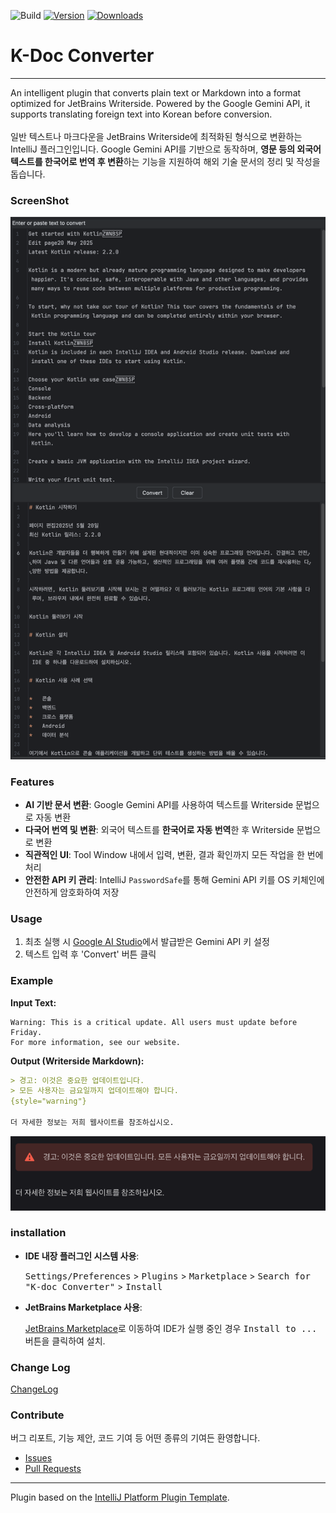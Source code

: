 ![Build](https://github.com/ckgod/writerside-markdown-converter/workflows/Build/badge.svg)
[![Version](https://img.shields.io/jetbrains/plugin/v/28161.svg)](https://plugins.jetbrains.com/plugin/28161)
[![Downloads](https://img.shields.io/jetbrains/plugin/d/28161.svg)](https://plugins.jetbrains.com/plugin/28161)

<!-- Plugin description -->
# K-Doc Converter

-----

An intelligent plugin that converts plain text or Markdown into a format optimized for JetBrains Writerside. Powered by the Google Gemini API, it supports translating foreign text into Korean before conversion.
<br><br>
일반 텍스트나 마크다운을 JetBrains Writerside에 최적화된 형식으로 변환하는 IntelliJ 플러그인입니다. Google Gemini API를 기반으로 동작하며, **영문 등의 외국어 텍스트를 한국어로 번역 후 변환**하는 기능을 지원하여 해외 기술 문서의 정리 및 작성을 돕습니다.

### ScreenShot

![img.png](https://github.com/ckgod/writerside-markdown-converter/raw/main/images/example_usage.png)

### Features

* **AI 기반 문서 변환**: Google Gemini API를 사용하여 텍스트를 Writerside 문법으로 자동 변환
* **다국어 번역 및 변환**: 외국어 텍스트를 **한국어로 자동 번역**한 후 Writerside 문법으로 변환
* **직관적인 UI**: Tool Window 내에서 입력, 변환, 결과 확인까지 모든 작업을 한 번에 처리
* **안전한 API 키 관리**: IntelliJ `PasswordSafe`를 통해 Gemini API 키를 OS 키체인에 안전하게 암호화하여 저장

### Usage

1. 최초 실행 시 [Google AI Studio](https://aistudio.google.com/apikey)에서 발급받은 Gemini API 키 설정
2. 텍스트 입력 후 'Convert' 버튼 클릭

### Example

**Input Text:**

```
Warning: This is a critical update. All users must update before Friday.
For more information, see our website.
```

**Output (Writerside Markdown):**

```markdown
> 경고: 이것은 중요한 업데이트입니다.
> 모든 사용자는 금요일까지 업데이트해야 합니다.
{style="warning"}

더 자세한 정보는 저희 웹사이트를 참조하십시오.
```
![img.png](https://github.com/ckgod/writerside-markdown-converter/raw/main/images/warning_example.png)

### installation

- **IDE 내장 플러그인 시스템 사용**:

    <kbd>Settings/Preferences</kbd> > <kbd>Plugins</kbd> > <kbd>Marketplace</kbd> > <kbd>Search for "K-doc Converter"</kbd> >
  <kbd>Install</kbd>

- **JetBrains Marketplace 사용**:

  [JetBrains Marketplace](https://plugins.jetbrains.com/plugin/28161)로 이동하여 IDE가 실행 중인 경우 <kbd>Install to ...</kbd> 버튼을 클릭하여 설치.


### Change Log

[ChangeLog](https://github.com/ckgod/writerside-markdown-converter/blob/main/CHANGELOG.md)

### Contribute

버그 리포트, 기능 제안, 코드 기여 등 어떤 종류의 기여든 환영합니다.

* [Issues](https://github.com/ckgod/writerside-markdown-converter/issues)
* [Pull Requests](https://github.com/ckgod/writerside-markdown-converter/pulls)

<!-- Plugin description end -->

---
Plugin based on the [IntelliJ Platform Plugin Template][template].

[template]: https://github.com/JetBrains/intellij-platform-plugin-template
